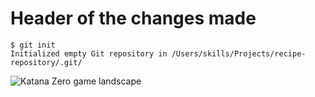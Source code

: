 # Header of the changes made

```
$ git init
Initialized empty Git repository in /Users/skills/Projects/recipe-repository/.git/
```

![Katana Zero game landscape](https://c4.wallpaperflare.com/wallpaper/991/997/214/katana-zero-city-samurai-rooftops-building-hd-wallpaper-preview.jpg)
